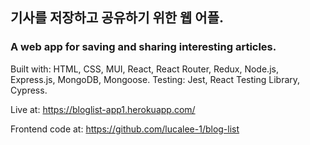 ## 기사를 저장하고 공유하기 위한 웹 어플. 
### A web app for saving and sharing interesting articles. 

Built with: HTML, CSS, MUI, React, React Router, Redux, Node.js, Express.js, MongoDB, Mongoose. Testing: Jest, React Testing Library, Cypress.

Live at: https://bloglist-app1.herokuapp.com/

Frontend code at: https://github.com/lucalee-1/blog-list